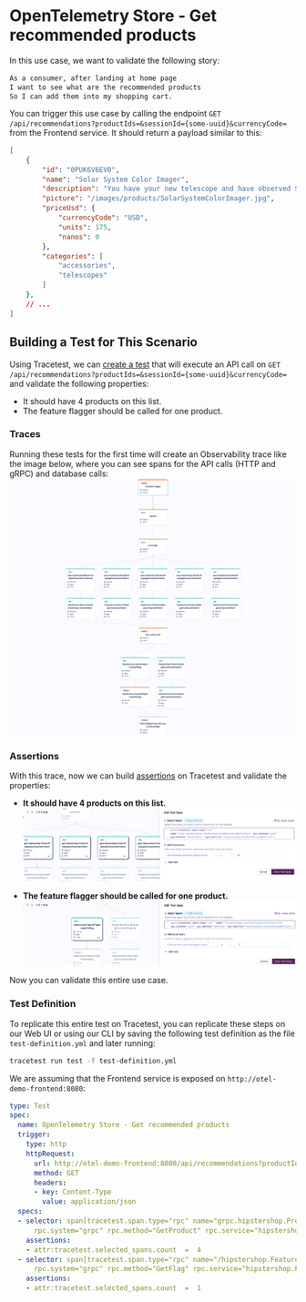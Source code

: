 # OpenTelemetry Store - Get recommended products

In this use case, we want to validate the following story:

```
As a consumer, after landing at home page
I want to see what are the recommended products
So I can add them into my shopping cart.
```

You can trigger this use case by calling the endpoint `GET /api/recommendations?productIds=&sessionId={some-uuid}&currencyCode=` from the Frontend service. It should return a payload similar to this:
```json
[
    {
        "id": "0PUK6V6EV0",
        "name": "Solar System Color Imager",
        "description": "You have your new telescope and have observed Saturn and Jupiter. Now you're ready to take the next step and start imaging them. But where do you begin? The NexImage 10 Solar System Imager is the perfect solution.",
        "picture": "/images/products/SolarSystemColorImager.jpg",
        "priceUsd": {
            "currencyCode": "USD",
            "units": 175,
            "nanos": 0
        },
        "categories": [
            "accessories",
            "telescopes"
        ]
    },
    // ...
]
```

## Building a Test for This Scenario

Using Tracetest, we can [create a test](/web-ui/creating-tests) that will execute an API call on `GET /api/recommendations?productIds=&sessionId={some-uuid}&currencyCode=` and validate the following properties:
- It should have 4 products on this list.
- The feature flagger should be called for one product.

### Traces

Running these tests for the first time will create an Observability trace like the image below, where you can see spans for the API calls (HTTP and gRPC) and database calls:
![](../images/get-recommended-products-trace.png)

### Assertions

With this trace, now we can build [assertions](/concepts/assertions) on Tracetest and validate the properties:

- **It should have 4 products on this list.**
![](../images/get-recommended-products-get-product-test-spec.png)

- **The feature flagger should be called for one product.**
![](../images/get-recommended-products-feature-flagger-test-spec.png)

Now you can validate this entire use case.

### Test Definition

To replicate this entire test on Tracetest, you can replicate these steps on our Web UI or using our CLI by saving the following test definition as the file `test-definition.yml` and later running:

```sh
tracetest run test -f test-definition.yml
```

We are assuming that the Frontend service is exposed on `http://otel-demo-frontend:8080`:

```yaml
type: Test
spec:
  name: OpenTelemetry Store - Get recommended products
  trigger:
    type: http
    httpRequest:
      url: http://otel-demo-frontend:8080/api/recommendations?productIds=&sessionId=8c0465e2-32bb-4ecb-a9c8-5a2861629ff1&currencyCode=
      method: GET
      headers:
      - key: Content-Type
        value: application/json
  specs:
  - selector: span[tracetest.span.type="rpc" name="grpc.hipstershop.ProductCatalogService/GetProduct"
      rpc.system="grpc" rpc.method="GetProduct" rpc.service="hipstershop.ProductCatalogService"]
    assertions:
    - attr:tracetest.selected_spans.count  =  4
  - selector: span[tracetest.span.type="rpc" name="/hipstershop.FeatureFlagService/GetFlag"
      rpc.system="grpc" rpc.method="GetFlag" rpc.service="hipstershop.FeatureFlagService"]
    assertions:
    - attr:tracetest.selected_spans.count  =  1
```

